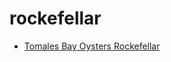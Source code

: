 # rockefellar

 * [Tomales Bay Oysters Rockefellar](../../index/t/tomales-bay-oysters-rockefellar-395476.json)
